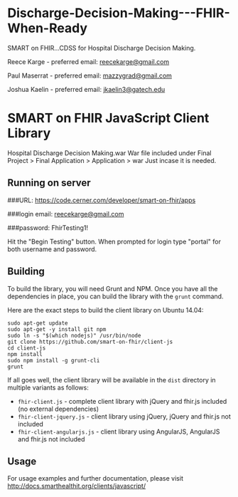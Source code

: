 # Discharge-Decision-Making---FHIR-When-Ready
SMART on FHIR…CDSS for Hospital  Discharge Decision Making. 

Reece Karge - preferred email: reecekarge@gmail.com

Paul Maserrat - preferred email: mazzygrad@gmail.com

Joshua Kaelin - preferred email: jkaelin3@gatech.edu



SMART on FHIR JavaScript Client Library
=======================================
Hospital Discharge Decision Making.war
War file included under Final Project > Final Application > Application > war  Just incase it is needed.

## Running on server
###URL:
https://code.cerner.com/developer/smart-on-fhir/apps

###login email:
reecekarge@gmail.com

###password:
FhirTesting1!

Hit the "Begin Testing" button. When prompted for login type "portal" for both username and password. 

## Building

To build the library, you will need Grunt and NPM. Once you
have all the dependencies in place, you can build the library
with the `grunt` command.

Here are the exact steps to build the client library
on Ubuntu 14.04:

```
sudo apt-get update
sudo apt-get -y install git npm
sudo ln -s "$(which nodejs)" /usr/bin/node
git clone https://github.com/smart-on-fhir/client-js
cd client-js
npm install
sudo npm install -g grunt-cli
grunt
```

If all goes well, the client library will be available in the
`dist` directory in multiple variants as follows:

* `fhir-client.js` - complete client library with jQuery and fhir.js included (no external dependencies)
* `fhir-client-jquery.js` - client library using jQuery, jQuery and fhir.js not included
* `fhir-client-angularjs.js` - client library using AngularJS, AngularJS and fhir.js not included

## Usage

For usage examples and further documentation, please visit http://docs.smarthealthit.org/clients/javascript/
